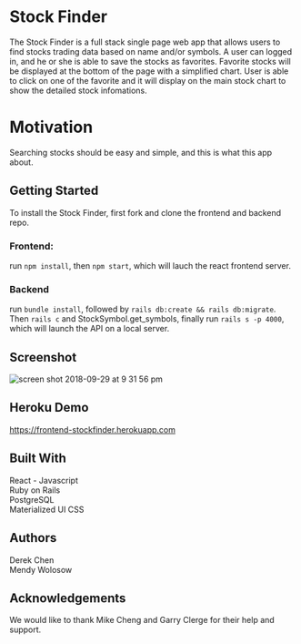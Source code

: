 # Stock Finder
The Stock Finder is a full stack single page web app that allows users to find stocks trading data based on name and/or symbols. A user can logged in, and he or she is able to save the stocks as favorites. Favorite stocks will be displayed at the bottom of the page with a simplified chart.  User is able to click on one of the favorite and it will display on the main stock chart to show the detailed stock infomations.

# Motivation
Searching stocks should be easy and simple, and this is what this app about.

## Getting Started
To install the Stock Finder, first fork and clone the frontend and backend repo.  
### Frontend: 
run `npm install`, then `npm start`, which will lauch the react frontend server.
### Backend
run `bundle install`, followed by `rails db:create && rails db:migrate`. Then `rails c` and StockSymbol.get_symbols, finally run `rails s -p 4000`, which will launch the API on a local server.

## Screenshot
![screen shot 2018-09-29 at 9 31 56 pm](https://user-images.githubusercontent.com/25042871/46251979-5007de00-c42f-11e8-88cb-40255b4a1ec6.png)


## Heroku Demo
https://frontend-stockfinder.herokuapp.com

## Built With
React - Javascript  
Ruby on Rails  
PostgreSQL  
Materialized UI
CSS

## Authors
Derek Chen  
Mendy Wolosow


## Acknowledgements
We would like to thank Mike Cheng and Garry Clerge for their help and support.
